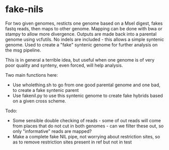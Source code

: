 fake-nils
=========

For two given genomes, resticts one genome based on a MseI digest, fakes fastq reads, then maps to other genome.
Mapping can be done with bwa or stampy to allow more divergence. Outputs are made back into a parental genome using vcfutils.
No indels are included - this allows a simple syntenic genome. Used to create a "fake" syntenic genome for further analysis on the msg pipeline.

This is in general a terrible idea, but useful when one genome is of very poor quality and synteny, even forced, will help analysis.

Two main functions here:

* Use wholething.sh to go from one good parental genome and one bad, to create a fake syntenic parent
* Use fakenil.py to use this syntenic genome to create fake hybrids based on a given cross scheme. 


Todo:

* Some sensible double checking of reads - some of out reads will come from places that do not cut in both genomes - can we filter these out, so only "informative" reads are mapped?
* Make a complete fake NIL pipe, not worrying about restriction sites, so as to remove restriction sites present in ref but not in test
